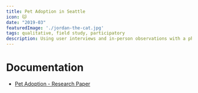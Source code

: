 ```yaml
---
title: Pet Adoption in Seattle
icon: 🐱
date: "2019-03"
featuredImage: './jordan-the-cat.jpg'
tags: qualitative, field study, participatory
description: Using user interviews and in-person observations with a phenomelogical lens, we conducted a qualitative research project to explore the experience of pet adoption in Seattle.
---
```


# Documentation

- [Pet Adoption - Research Paper](https://www.dropbox.com/s/q3caket2wmmfzqw/Pet%20Adoption%20-%20Research%20Paper.pdf?dl=0)